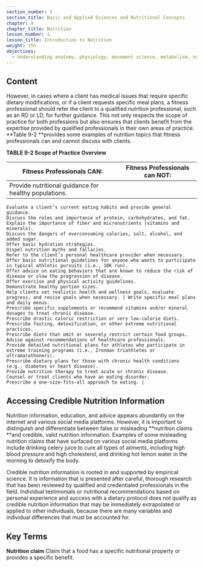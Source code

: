 ```yaml
---
section_number: 3
section_title: Basic and Applied Sciences and Nutritional Concepts
chapter: 9
chapter_title: Nutrition
lesson_number: 1
lesson_title: Introduction to Nutrition
weight: 15%
objectives:
  - Understanding anatomy, physiology, movement science, metabolism, nutrition, and supplementation.
---
```


## Content
However, in cases where a client has medical issues that require specific dietary modifications, or if a client requests specific meal plans, a fitness professional should refer the client to a qualified nutrition professional, such as an RD or LD, for further guidance. This not only respects the scope of practice for both professions but also ensures that clients benefit from the expertise provided by qualified professionals in their own areas of practice. **Table 9-2 **provides some examples of nutrition topics that fitness professionals can and cannot discuss with clients.

**TABLE 9-2 Scope of Practice Overview**

| Fitness Professionals CAN: | Fitness Professionals can NOT: |
|---|---|
| Provide nutritional guidance for healthy populations.
	Evaluate a client’s current eating habits and provide general guidance.
	Discuss the roles and importance of protein, carbohydrates, and fat.
	Explain the importance of fiber and micronutrients (vitamins and minerals).
	Discuss the dangers of overconsuming calories, salt, alcohol, and added sugar.
	Offer basic hydration strategies.
	Dispel nutrition myths and fallacies.
	Refer to the client’s personal healthcare provider when necessary.
	Offer basic nutritional guidelines for anyone who wants to participate in typical athletic pursuits (i.e., 10K run).
	Offer advice on eating behaviors that are known to reduce the risk of disease or slow the progression of disease.
	Offer exercise and physical activity guidelines.
	Demonstrate healthy portion sizes.
	Help clients set realistic health and wellness goals, evaluate progress, and revise goals when necessary. | Write specific meal plans and daily menus.
	Prescribe specific supplements or recommend vitamins and/or mineral dosages to treat chronic disease.
	Prescribe drastic caloric restriction or very low-calorie diets.
	Prescribe fasting, detoxification, or other extreme nutritional practices.
	Prescribe diets that omit or severely restrict certain food groups.
	Advise against recommendations of healthcare professionals.
	Provide detailed nutritional plans for athletes who participate in extreme training programs (i.e., Ironman triathletes or ultramarathoners).
	Prescribe dietary plans for those with chronic health conditions (e.g., diabetes or heart disease).
	Provide nutrition therapy to treat acute or chronic disease.
	Counsel or treat clients who have an eating disorder.
	Prescribe a one-size-fits-all approach to eating. |

## Accessing Credible Nutrition Information

Nutrition information, education, and advice appears abundantly on the internet and various social media platforms. However, it is important to distinguish and differentiate between false or misleading **nutrition claims **and credible, valid nutrition information. Examples of some misleading nutrition claims that have surfaced on various social media platforms include drinking celery juice to cure all types of ailments, including high blood pressure and high cholesterol, and drinking hot lemon water in the morning to detoxify the body.

Credible nutrition information is rooted in and supported by empirical science. It is information that is presented after careful, thorough research that has been reviewed by qualified and credentialed professionals in the field. Individual testimonials or nutritional recommendations based on personal experience and success with a dietary protocol does not qualify as credible nutrition information that may be immediately extrapolated or applied to other individuals, because there are many variables and individual differences that must be accounted for.

## Key Terms

**Nutrition claim**
Claim that a food has a specific nutritional property or provides a specific benefit.